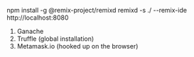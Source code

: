 npm install -g @remix-project/remixd 
remixd -s ./ --remix-ide http://localhost:8080


1. Ganache
2. Truffle (global installation)
3. Metamask.io (hooked up on the browser)



